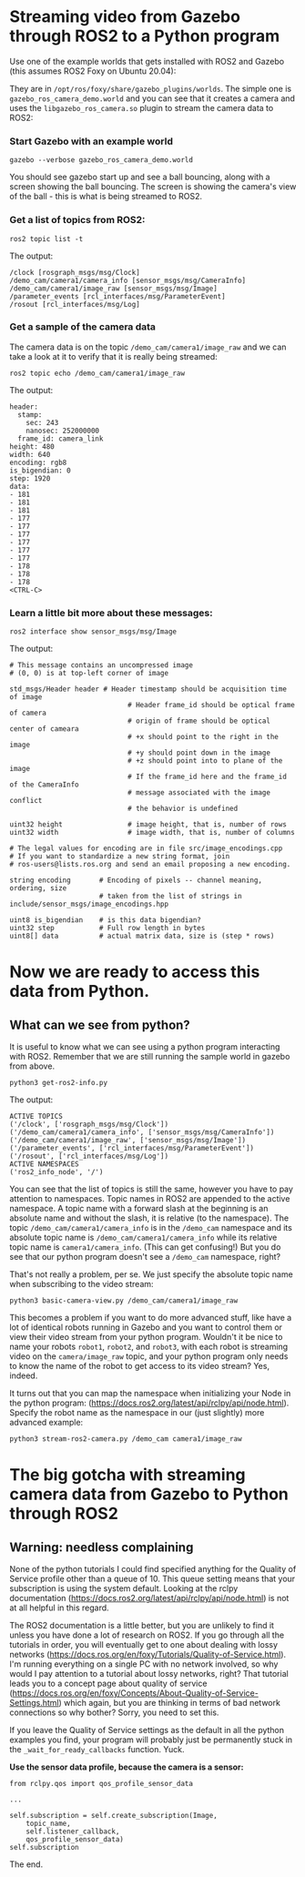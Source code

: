 # Streaming video from Gazebo through ROS2 to a Python program

Use one of the example worlds that gets installed with ROS2 and Gazebo (this assumes ROS2 Foxy on Ubuntu 20.04):

They are in ```/opt/ros/foxy/share/gazebo_plugins/worlds```.  The simple one is ```gazebo_ros_camera_demo.world``` and you can see that it creates a camera and uses the ```libgazebo_ros_camera.so``` plugin to stream the camera data to ROS2:

### Start Gazebo with an example world
```
gazebo --verbose gazebo_ros_camera_demo.world
```

You should see gazebo start up and see a ball bouncing, along with a screen showing the ball bouncing.  The screen is showing the camera's view of the ball - this is what is being streamed to ROS2.

### Get a list of topics from ROS2:
```
ros2 topic list -t
```
The output:
```
/clock [rosgraph_msgs/msg/Clock]
/demo_cam/camera1/camera_info [sensor_msgs/msg/CameraInfo]
/demo_cam/camera1/image_raw [sensor_msgs/msg/Image]
/parameter_events [rcl_interfaces/msg/ParameterEvent]
/rosout [rcl_interfaces/msg/Log]
```

### Get a sample of the camera data
The camera data is on the topic ```/demo_cam/camera1/image_raw``` and we can take a look at it to verify that it is really being streamed:

```
ros2 topic echo /demo_cam/camera1/image_raw
```
The output:
```
header:
  stamp:
    sec: 243
    nanosec: 252000000
  frame_id: camera_link
height: 480
width: 640
encoding: rgb8
is_bigendian: 0
step: 1920
data:
- 181
- 181
- 181
- 177
- 177
- 177
- 177
- 177
- 177
- 178
- 178
- 178
<CTRL-C>
```
### Learn a little bit more about these messages:
```
ros2 interface show sensor_msgs/msg/Image
```
The output:
```
# This message contains an uncompressed image
# (0, 0) is at top-left corner of image

std_msgs/Header header # Header timestamp should be acquisition time of image
                             # Header frame_id should be optical frame of camera
                             # origin of frame should be optical center of cameara
                             # +x should point to the right in the image
                             # +y should point down in the image
                             # +z should point into to plane of the image
                             # If the frame_id here and the frame_id of the CameraInfo
                             # message associated with the image conflict
                             # the behavior is undefined

uint32 height                # image height, that is, number of rows
uint32 width                 # image width, that is, number of columns

# The legal values for encoding are in file src/image_encodings.cpp
# If you want to standardize a new string format, join
# ros-users@lists.ros.org and send an email proposing a new encoding.

string encoding       # Encoding of pixels -- channel meaning, ordering, size
                      # taken from the list of strings in include/sensor_msgs/image_encodings.hpp

uint8 is_bigendian    # is this data bigendian?
uint32 step           # Full row length in bytes
uint8[] data          # actual matrix data, size is (step * rows)
```

# Now we are ready to access this data from Python.

## What can we see from python?
It is useful to know what we can see using a python program interacting with ROS2.  Remember that we are still running the sample world in gazebo from above.

```
python3 get-ros2-info.py
```
The output:
```
ACTIVE TOPICS
('/clock', ['rosgraph_msgs/msg/Clock'])
('/demo_cam/camera1/camera_info', ['sensor_msgs/msg/CameraInfo'])
('/demo_cam/camera1/image_raw', ['sensor_msgs/msg/Image'])
('/parameter_events', ['rcl_interfaces/msg/ParameterEvent'])
('/rosout', ['rcl_interfaces/msg/Log'])
ACTIVE NAMESPACES
('ros2_info_node', '/')
```
You can see that the list of topics is still the same, however you have to pay attention to namespaces.  Topic names in ROS2 are appended to the active namespace.  A topic name with a forward slash at the beginning is an absolute name and without the slash, it is relative (to the namespace).  The topic ```/demo_cam/camera1/camera_info``` is in the ```/demo_cam``` namespace and its absolute topic name is ```/demo_cam/camera1/camera_info``` while its relative topic name is ```camera1/camera_info```.  (This can get confusing!)  But you do see that our python program doesn't see a ```/demo_cam``` namespace, right?

That's not really a problem, per se.  We just specify the absolute topic name when subscribing to the video stream:
```
python3 basic-camera-view.py /demo_cam/camera1/image_raw
```
This becomes a problem if you want to do more advanced stuff, like have a lot of identical robots running in Gazebo and you want to control them or view their video stream from your python program.  Wouldn't it be nice to name your robots ```robot1```, ```robot2```, and ```robot3```, with each robot is streaming video on the ```camera/image_raw``` topic, and your python program only needs to know the name of the robot to get access to its video stream?  Yes, indeed.

It turns out that you can map the namespace when initializing your Node in the python program: (https://docs.ros2.org/latest/api/rclpy/api/node.html).  Specify the robot name as the namespace in our (just slightly) more advanced example:
```
python3 stream-ros2-camera.py /demo_cam camera1/image_raw
```

# The big gotcha with streaming camera data from Gazebo to Python through ROS2
## Warning: needless complaining

None of the python tutorials I could find specified anything for the Quality of Service profile other than a queue of 10.  This queue setting means that your subscription is using the system default.  Looking at the rclpy documentation (https://docs.ros2.org/latest/api/rclpy/api/node.html) is not at all helpful in this regard.

The ROS2 documentation is a little better, but you are unlikely to find it unless you have done a lot of research on ROS2.  If you go through all the tutorials in order, you will eventually get to one about dealing with lossy networks (https://docs.ros.org/en/foxy/Tutorials/Quality-of-Service.html).  I'm running everything on a single PC with no network involved, so why would I pay attention to a tutorial about lossy networks, right?  That tutorial leads you to a concept page about quality of service (https://docs.ros.org/en/foxy/Concepts/About-Quality-of-Service-Settings.html) which again, but you are thinking in terms of bad network connections so why bother?  Sorry, you need to set this.

If you leave the Quality of Service settings as the default in all the python examples you find, your program will probably just be permanently stuck in the ```_wait_for_ready_callbacks``` function.  Yuck.

**Use the sensor data profile, because the camera is a sensor:**
```
from rclpy.qos import qos_profile_sensor_data

...

self.subscription = self.create_subscription(Image,
    topic_name,
    self.listener_callback,
    qos_profile_sensor_data)
self.subscription
```

The end.